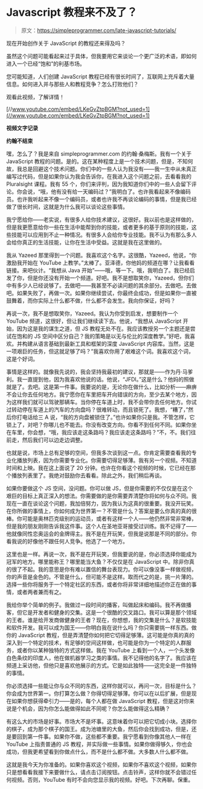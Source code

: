 # Javascript 教程来不及了？

> 原文：<https://simpleprogrammer.com/late-javascript-tutorials/>

现在开始创作关于 JavaScript 的教程还来得及吗？

虽然这个问题可能看起来过于具体，但我要用它来谈论一个更广泛的术语，即如何进入一个已经“饱和”的利基市场。

您可能知道，人们创建 JavaScript 教程已经有很长时间了，互联网上充斥着大量信息。如何进入并与那些人和教程竞争？怎么打败他们？

观看此视频，了解详情！

[//www.youtube.com/embed/LKeGvZtpBGM?not_used=1](//www.youtube.com/embed/LKeGvZtpBGM?not_used=1)

**视频文字记录**

**约翰不结束**

嘿，怎么了？我是来自 simpleprogrammer.com 的约翰·桑梅斯。我有一个关于 JavaScript 教程的问题。是的。这在某种程度上是一个技术问题，但是，不知何故，我总是回避这个技术问题。你们中的一些人认为我没有——我一生中从未真正编写过代码，但是如果你认为我会告诉你，在我进入这个问题之前，去看看我的 Pluralsight 课程。我有 55 个，你们来评判，因为我知道你们中的一些人会留下评论。你会说，“哦，他有没有给一天编码过？”我明白了。也许我看起来不像编码员。也许我听起来不像一个编码员，或者也许我不再谈论编码的事情，但是我已经做了很长时间，这就是为什么我可以谈论这些事情。

我宁愿给你——老实说，有很多人给你技术建议，这很好。我以前也是这样做的，但是我更愿意给你一些在生活中能帮到你的技能，或者更多的基于原则的技能，这些技能可以应用到不止一种情况。有很多人会给你专业技能。我不认为有那么多人会给你真正的生活技能，让你在生活中受益。这就是我在这里做的。

我从 Yazeed 那里得到一个问题。我喜欢这个名字。这很酷，Yazeed，他说，“你激励我开始在 YouTube 上教学。”太棒了。亚泽德，你他妈的频道在哪？让我看看链接。来吧伙计。“我想从 Java 开始”——哦，等一下。哦，我明白了。我已经启发了你，但是你还没有开始一个频道。好吧。我不是想取笑你，Yazeed，但你们中有多少人已经说够了。去做吧——我甚至不必读问题的其余部分。去做吧。去做吧。如果失败了，再做一次。如果你继续尝试，你最终会成功，但是如果你一直被鼓舞着，而你实际上什么都不做，什么都不会发生。我向你保证，好吗？

再说一次，我不是想取笑你，Yazeed。我认为你受到启发，想要制作一个 YouTube 频道，这很好，但让我们继续读下去。他说，“我想从 JavaScript 开始，因为这是我的谋生之道，但 JS 教程无处不在。我应该教授另一个主题还是尝试在饱和的 JS 空间中区分自己？我的策略是以无与伦比的深度教学。”好吧，我喜欢。并构建从语言基础到最新工具和框架的深度 JavaScript 内容库。当然，这是一项艰巨的任务，但这就足够了吗？”我喜欢你用了艰难这个词。我喜欢这个词，这是个好词。

事情是这样的。就像我先说的，我会坚持我最初的建议，那就是——作为丹·马爹利。我一直提到他，因为我喜欢他说的话。他说，“JFDI。”这是什么？他妈的照做就是了。去吧。这是第一件事。我要说的是，无论你在做什么，比如分析——麻痹不会让你去任何地方。我宁愿你在车里把车开向错误的方向，至少去某个地方，因为这样我们就可以驾驶那辆车。当你停在车道上时，我不会带你去任何地方。你试过转动停在车道上的汽车的方向盘吗？很难转动，而且锁死了。我想，“糟了，”然后你打电话给三 A 说，“我的方向盘被锁住了。”也许如果你只是我。不管怎样，它锁上了，对吧？你哪儿也不能去。你没有改变方向。你看不到任何不同。如果你坐在车里，你会想，“哦，我应该走这条路吗？我应该走这条路吗？”不，不。我们往前走，然后我们可以边走边调整。

也就是说，市场上总有足够的空间，但我多次谈到这一点。你肯定需要查看我的专业化播放列表，因为你需要专业化。你需要切得足够薄。我有另一个视频。不知道时间和上映。我在这上面说了 20 分钟。也许在你看这个视频的时候，它已经在那个播放列表里了。我绝对鼓励你去看看。除此之外，我们稍后再谈。

如果你要做这个 JS 空间，没问题。你可以做 JS，但是你需要的不仅仅是在这个艰巨的目标上真正深入的想法。你需要做的是你需要弄清楚你将如何与众不同。我现在一直在谈论这个问题，我加倍努力，因为我认为这真的很重要。我没开玩笑。在你所做的事情上，你如何成为世界第一？不管是什么？答案是要么你真的真的很棒。你可能是奥林匹克级别的运动员，或者有这样一个人——他仍然非常非常棒，但是我的朋友刚刚告诉我这件事。这个人在圣地亚哥接受过训练。我不记得了——他就像同性恋奥运会的金牌得主。我不是在开玩笑，但我是说那是不同的部分。你看我说的好像他不跟任何人竞争。他选了一个地方。

这里也是一样。再说一次，我不是在开玩笑，但我要说的是，你必须选择你能成为冠军的地方。哪里能称王？哪里能当大鱼？不仅仅是在 JavaScript 中。除非你真的很了不起。我的意思是你有难以置信的舞台表现力。你可以像没事一样做视频，你的声音是金色的。不管是什么，但可能不是这样。取而代之的是，挑一片薄的。选择一些你将服务于一个特定社区的东西，或者你将非常详细地描述你正在做的事情，或者两者兼而有之。

我给你举个简单的例子。我做过一段时间的播客，叫做起床和编码。我不再做播客，但它是开发者和健身的交集。这是一个很酷的交叉路口。我可以算是那个领域的王者。谁是给开发商做健身的王者？现在，你想想，我的交集是什么？是软技能和软件开发。我可以成为国王——你明白我在说什么吗？你只需要挑一样东西。做你的 JavaScript 教程，但是弄清楚你如何把它切得足够薄。这可能是你真的真的深入到一个特定的技术，有足够的空间这样做，也可能是你为一个特定的人群服务，或者你以某种独特的方式这样做。我在 YouTube 上看到一个人，一个头发像白色条纹的印度人，他在做机器学习之类的事情。我不记得他的名字了。我应该在频道上采访他，但他只是喜欢他展示的方式。它是如此独特——这完全是一件独特的事情。

你必须选择一些能让你与众不同的东西，这样你就可以，再问一次，目标是什么？你会成为世界第一。你打算怎么做？你得切得足够薄。你可以在以后扩展，但是现在如果你想获得牵引力——是的，每个人都在做 JavaScript 教程，但是这对你来说是个机会，因为你怎么能做得如此不同呢？你怎么能做得这么精确？

有这么大的市场是好事。市场大不是坏事。这意味着你可以把它切成小块。选择你的棋子，成为那个棋子的国王。成为池塘里的大鱼，然后你会找到成功，但是，还是要回到第一件事。如果你不做，这些都不重要。我宁愿看到你像其他人一样在 YouTube 上指责普通的 JS 教程，并实际做一些事情。如果你做得够久，你也会成功，但我更希望看到你做点什么，而不是什么都不做。大多数人什么都不做。

这就是我今天为你准备的。如果你喜欢这个视频，如果你不喜欢这个视频，如果你只是想看看我接下来要做什么，请点击订阅按钮。点击铃声，这样你就不会错过任何视频。否则，YouTube 有时不会向您显示我的视频。好吧。下次再聊。保重。